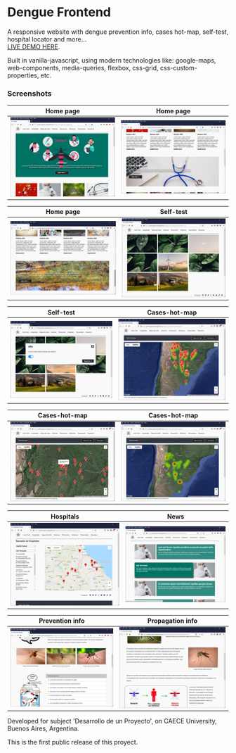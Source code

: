 # Dengue Frontend

A responsive website with dengue prevention info, cases hot-map, self-test, hospital locator and more...  
[LIVE DEMO HERE](https://andres-garcia-alves.github.io/dengue-frontend/).  

Built in vanilla-javascript, using modern technologies like: google-maps, web-components, media-queries, flexbox, css-grid, css-custom-properties, etc.  

### Screenshots

| Home page                                           | Home page                                           |
|-----------------------------------------------------|-----------------------------------------------------|
| ![](resources/img/screenshots/home-01.png)          | ![](resources/img/screenshots/home-02.png)          |

| Home page                                           | Self-test                                           |
|-----------------------------------------------------|-----------------------------------------------------|
| ![](resources/img/screenshots/home-03.png)          | ![](resources/img/screenshots/autotest-01.png)      |

| Self-test                                           | Cases-hot-map                                       |
|-----------------------------------------------------|-----------------------------------------------------|
| ![](resources/img/screenshots/autotest-02.png)      | ![](resources/img/screenshots/mapa-de-casos-01.png) |

| Cases-hot-map                                       | Cases-hot-map                                       |
|-----------------------------------------------------|-----------------------------------------------------|
| ![](resources/img/screenshots/mapa-de-casos-02.png) | ![](resources/img/screenshots/mapa-de-casos-03.png) |

| Hospitals                                           | News                                                |
|-----------------------------------------------------|-----------------------------------------------------|
| ![](resources/img/screenshots/hospitales.png)       | ![](resources/img/screenshots/noticias.png)         |

| Prevention info                                     | Propagation info                                    |
|-----------------------------------------------------|-----------------------------------------------------|
| ![](resources/img/screenshots/prevencion.png)       | ![](resources/img/screenshots/transmision.png)      |

Developed for subject 'Desarrollo de un Proyecto', on CAECE University, Buenos Aires, Argentina.  

This is the first public release of this proyect.
